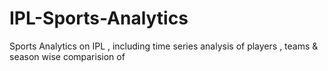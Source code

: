 # IPL-Sports-Analytics
Sports Analytics on IPL , including time series analysis of players , teams &amp; season wise comparision of 
